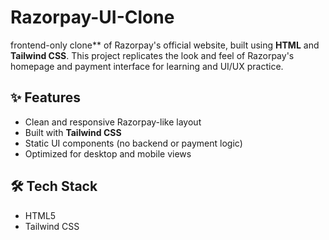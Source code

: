 # Razorpay-UI-Clone
frontend-only clone** of Razorpay's official website, built using **HTML** and **Tailwind CSS**. This project replicates the look and feel of Razorpay's homepage and payment interface for learning and UI/UX practice.

## ✨ Features

- Clean and responsive Razorpay-like layout
- Built with **Tailwind CSS**
- Static UI components (no backend or payment logic)
- Optimized for desktop and mobile views

## 🛠️ Tech Stack

- HTML5
- Tailwind CSS